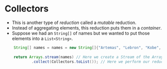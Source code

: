 # Collectors

* This is another type of _reduction_ called a _mutable_ reduction.
* Instead of aggregating elements, this reduction puts them in a _container_.
* Suppose we had an `String[]` of names but we wanted to put those elements into a `List<String>`.
```java
    String[] names = names = new String[]{"Artemas", "Lebron", "Kobe", "Michael"};
    
    return Arrays.stream(names) // Here we create a Stream of the Arrays.
            .collect(Collectors.toList()); // Here we perform our reduction to put it into a List<String> container.
```